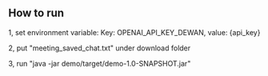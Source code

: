 ## How to run
1, set environment variable: Key: OPENAI_API_KEY_DEWAN, value: {api_key}

2, put "meeting_saved_chat.txt" under download folder

3, run "java -jar demo/target/demo-1.0-SNAPSHOT.jar"
